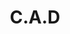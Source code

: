 ---
layout: committee
permalink: /committee/cad

title: C.A.D

topcornerimage: /assets/committee/cad/computerWork.JPG
toprighttitle: "Computer Aided Design!"
toprighttext: "lorem ipsum dolor sit"

middlelefttitle: "Middle Left Title"
middlelefttext: "lorem ipsum dolor sit amor"
middlerightimage: /assets/committee/cad/gearbox.JPG

bottomleftimage: /assets/committee/cad/drivebaseRender.PNG
bottomrighttitle: "Bottom Right Title"
bottomrighttext: "qui est unde deus"

resources:
    - name: Onshape
      link: https://www.onshape.com/en/

---